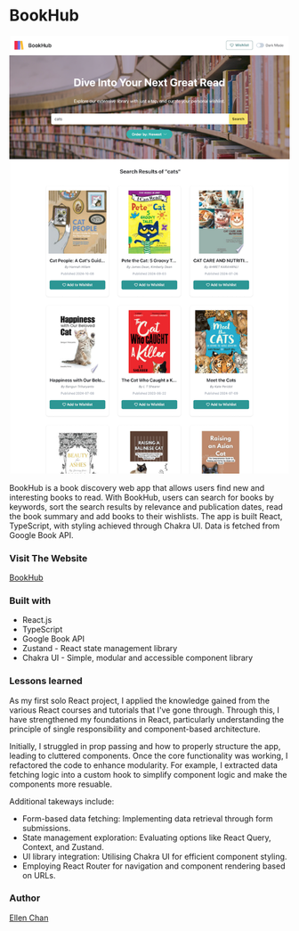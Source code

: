 # BookHub

![project-screenshots](./src/assets/BookHub_screenshot.png)

BookHub is a book discovery web app that allows users find new and interesting books to read. With BookHub, users can search for books by keywords, sort the search results by relevance and publication dates, read the book summary and add books to their wishlists. The app is built React, TypeScript, with styling achieved through Chakra UI. Data is fetched from Google Book API.

### Visit The Website

[BookHub](https://book-hub-nu-five.vercel.app/)

### Built with

- React.js
- TypeScript
- Google Book API
- Zustand - React state management library
- Chakra UI - Simple, modular and accessible component library

### Lessons learned

As my first solo React project, I applied the knowledge gained from the various React courses and tutorials that I've gone through. Through this, I have strengthened my foundations in React, particularly understanding the principle of single responsibility and component-based architecture.

Initially, I struggled in prop passing and how to properly structure the app, leading to cluttered components. Once the core functionality was working, I refactored the code to enhance modularity. For example, I extracted data fetching logic into a custom hook to simplify component logic and make the components more resuable.

Additional takeways include:

- Form-based data fetching: Implementing data retrieval through form submissions.
- State management exploration: Evaluating options like React Query, Context, and Zustand.
- UI library integration: Utilising Chakra UI for efficient component styling.
- Employing React Router for navigation and component rendering based on URLs.

### Author

[Ellen Chan](https://ellenycc.github.io/portfolio/)
